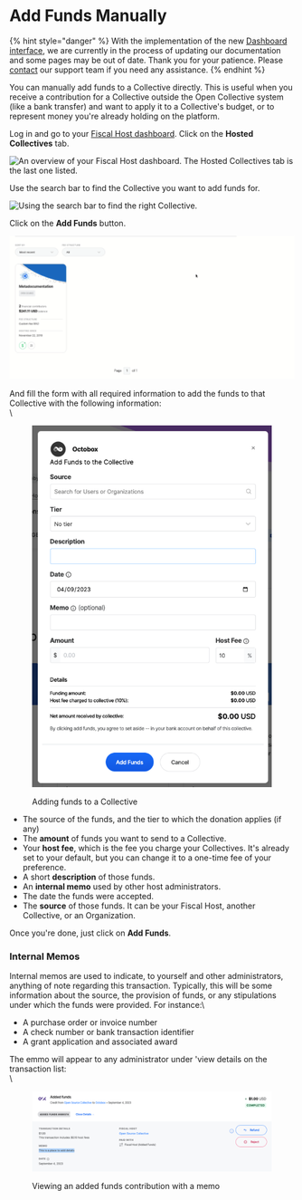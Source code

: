 # Add Funds Manually

{% hint style="danger" %}
With the implementation of the new [Dashboard interface](https://docs.opencollective.com/help/product/understanding-your-dashboard), we are currently in the process of updating our documentation and some pages may be out of date. Thank you for your patience. Please [contact](https://opencollective.com/contact) our support team if you need any assistance.
{% endhint %}

You can manually add funds to a Collective directly. This is useful when you receive a contribution for a Collective outside the Open Collective system (like a bank transfer) and want to apply it to a Collective's budget, or to represent money you're already holding on the platform.

Log in and go to your [Fiscal Host dashboard](../fiscal-host-dashboard/). Click on the **Hosted Collectives** tab.

![An overview of your Fiscal Host dashboard. The Hosted Collectives tab is the last one listed.](../../.gitbook/assets/fiscal-hosts-add-funds-manually-hosted-collectives-2020-09-18.png)

Use the search bar to find the Collective you want to add funds for.

![Using the search bar to find the right Collective.](../../.gitbook/assets/fiscal-hosts-add-funds-manually-search-bar-2020-09-20.gif)

Click on the **Add Funds** button.

![After finding the right Collective, clicking on the Add Funds button will open the right form.](<../../.gitbook/assets/fiscal-hosts-add-funds-manually-add-funds-2020-09-20 (1).gif>)

And fill the form with all required information to add the funds to that Collective with the following information:\
\


<figure><img src="../../.gitbook/assets/Screenshot 2023-09-04 at 16.12.11.png" alt=""><figcaption><p>Adding funds to a Collective</p></figcaption></figure>

* The source of the funds, and the tier to which the donation applies (if any)
* The **amount** of funds you want to send to a Collective.
* Your **host fee**, which is the fee you charge your Collectives. It's already set to your default, but you can change it to a one-time fee of your preference.
* A short **description** of those funds.
* An **internal memo** used by other host administrators.
* The date the funds were accepted.
* The **source** of those funds. It can be your Fiscal Host, another Collective, or an Organization.

Once you're done, just click on **Add Funds**.

### Internal Memos

Internal memos are used to indicate, to yourself and other administrators, anything of note regarding this transaction. Typically, this will be some information about the source, the provision of funds, or any stipulations under which the funds were provided. For instance:\


* A purchase order or invoice number
* A check number or bank transaction identifier
* A grant application and associated award

The emmo will appear to any administrator under 'view details on the transaction list:\
\


<figure><img src="../../.gitbook/assets/Screenshot 2023-09-04 at 16.38.35.png" alt=""><figcaption><p>Viewing an added funds contribution with a memo</p></figcaption></figure>

